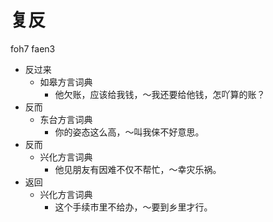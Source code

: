 





# 复反
foh7 faen3
+ 反过来
  * 如皋方言词典
    - 他欠账，应该给我钱，～我还要给他钱，怎吖算的账？
+ 反而
  * 东台方言词典
    - 你的姿态这么高，～叫我俫不好意思。
+ 反而
  * 兴化方言词典
    - 他见朋友有因难不仅不帮忙，～幸灾乐祸。
+ 返回
  * 兴化方言词典
    - 这个手续市里不给办，～要到乡里才行。

